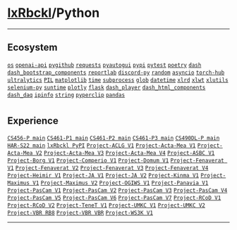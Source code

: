 # [lxRbckl](https://github.com/lxRbckl/lxRbckl/tree/main)/Python

---
## Ecosystem


[`os`](https://github.com/lxRbckl/lxRbckl/tree/main/Python/os) [`openai-api`](https://github.com/lxRbckl/lxRbckl/tree/main/Python/openai-api) [`pygithub`](https://github.com/lxRbckl/lxRbckl/tree/main/Python/pygithub) [`requests`](https://github.com/lxRbckl/lxRbckl/tree/main/Python/requests) [`pyautogui`](https://github.com/lxRbckl/lxRbckl/tree/main/Python/pyautogui) [`pypi`](https://github.com/lxRbckl/lxRbckl/tree/main/Python/pypi) [`pytest`](https://github.com/lxRbckl/lxRbckl/tree/main/Python/pytest) [`poetry`](https://github.com/lxRbckl/lxRbckl/tree/main/Python/poetry) [`dash`](https://github.com/lxRbckl/lxRbckl/tree/main/Python/dash) [`dash_bootstrap_components`](https://github.com/lxRbckl/lxRbckl/tree/main/Python/dash_bootstrap_components) [`reportlab`](https://github.com/lxRbckl/lxRbckl/tree/main/Python/reportlab) [`discord-py`](https://github.com/lxRbckl/lxRbckl/tree/main/Python/discord-py) [`random`](https://github.com/lxRbckl/lxRbckl/tree/main/Python/random) [`asyncio`](https://github.com/lxRbckl/lxRbckl/tree/main/Python/asyncio) [`torch-hub`](https://github.com/lxRbckl/lxRbckl/tree/main/Python/torch-hub) [`ultralytics`](https://github.com/lxRbckl/lxRbckl/tree/main/Python/ultralytics) [`PIL`](https://github.com/lxRbckl/lxRbckl/tree/main/Python/PIL) [`matplotlib`](https://github.com/lxRbckl/lxRbckl/tree/main/Python/matplotlib) [`time`](https://github.com/lxRbckl/lxRbckl/tree/main/Python/time) [`subprocess`](https://github.com/lxRbckl/lxRbckl/tree/main/Python/subprocess) [`glob`](https://github.com/lxRbckl/lxRbckl/tree/main/Python/glob) [`datetime`](https://github.com/lxRbckl/lxRbckl/tree/main/Python/datetime) [`xlrd`](https://github.com/lxRbckl/lxRbckl/tree/main/Python/xlrd) [`xlwt`](https://github.com/lxRbckl/lxRbckl/tree/main/Python/xlwt) [`xlutils`](https://github.com/lxRbckl/lxRbckl/tree/main/Python/xlutils) [`selenium-py`](https://github.com/lxRbckl/lxRbckl/tree/main/Python/selenium-py) [`suntime`](https://github.com/lxRbckl/lxRbckl/tree/main/Python/suntime) [`plotly`](https://github.com/lxRbckl/lxRbckl/tree/main/Python/plotly) [`flask`](https://github.com/lxRbckl/lxRbckl/tree/main/Python/flask) [`dash_player`](https://github.com/lxRbckl/lxRbckl/tree/main/Python/dash_player) [`dash_html_components`](https://github.com/lxRbckl/lxRbckl/tree/main/Python/dash_html_components) [`dash_daq`](https://github.com/lxRbckl/lxRbckl/tree/main/Python/dash_daq) [`ipinfo`](https://github.com/lxRbckl/lxRbckl/tree/main/Python/ipinfo) [`string`](https://github.com/lxRbckl/lxRbckl/tree/main/Python/string) [`pyperclip`](https://github.com/lxRbckl/lxRbckl/tree/main/Python/pyperclip) [`pandas`](https://github.com/lxRbckl/lxRbckl/tree/main/Python/pandas)
# 
## Experience


[`CS456-P main`](https://github.com/ala2q6/CS456-P/blob/main/README.md) [`CS461-P1 main`](https://github.com/ala2q6/CS461-P1/blob/main/README.md) [`CS461-P2 main`](https://github.com/ala2q6/CS461-P2/blob/main/README.md) [`CS461-P3 main`](https://github.com/ala2q6/CS461-P3/blob/main/README.md) [`CS490DL-P main`](https://github.com/ala2q6/CS490DL-P/blob/main/README.md) [`HAR-S22 main`](https://github.com/ala2q6/HAR-S22/blob/main/README.md) [`lxRbckl PyPI`](https://github.com/lxRbckl/lxRbckl/blob/PyPI/README.md) [`Project-ACLG V1`](https://github.com/lxRbckl/Project-ACLG/blob/V1/README.md) [`Project-Acta-Mea V1`](https://github.com/lxRbckl/Project-Acta-Mea/blob/V1/README.md) [`Project-Acta-Mea V2`](https://github.com/lxRbckl/Project-Acta-Mea/blob/V2/README.md) [`Project-Acta-Mea V3`](https://github.com/lxRbckl/Project-Acta-Mea/blob/V3/README.md) [`Project-Acta-Mea V4`](https://github.com/lxRbckl/Project-Acta-Mea/blob/V4/README.md) [`Project-ASBC V1`](https://github.com/lxRbckl/Project-ASBC/blob/V1/README.md) [`Project-Borg V1`](https://github.com/lxRbckl/Project-Borg/blob/V1/README.md) [`Project-Comperio V1`](https://github.com/lxRbckl/Project-Comperio/blob/V1/README.md) [`Project-Domum V1`](https://github.com/lxRbckl/Project-Domum/blob/V1/README.md) [`Project-Fenaverat V1`](https://github.com/lxRbckl/Project-Fenaverat/blob/V1/README.md) [`Project-Fenaverat V2`](https://github.com/lxRbckl/Project-Fenaverat/blob/V2/README.md) [`Project-Fenaverat V3`](https://github.com/lxRbckl/Project-Fenaverat/blob/V3/README.md) [`Project-Fenaverat V4`](https://github.com/lxRbckl/Project-Fenaverat/blob/V4/README.md) [`Project-Heimir V1`](https://github.com/lxRbckl/Project-Heimir/blob/V1/README.md) [`Project-JA V1`](https://github.com/lxRbckl/Project-JA/blob/V1/README.md) [`Project-JA V2`](https://github.com/lxRbckl/Project-JA/blob/V2/README.md) [`Project-Kinma V1`](https://github.com/lxRbckl/Project-Kinma/blob/V1/README.md) [`Project-Maximus V1`](https://github.com/lxRbckl/Project-Maximus/blob/V1/README.md) [`Project-Maximus V2`](https://github.com/lxRbckl/Project-Maximus/blob/V2/README.md) [`Project-OGIWS V1`](https://github.com/lxRbckl/Project-OGIWS/blob/V1/README.md) [`Project-Panavia V1`](https://github.com/lxRbckl/Project-Panavia/blob/V1/README.md) [`Project-PasCam V1`](https://github.com/lxRbckl/Project-PasCam/blob/V1/README.md) [`Project-PasCam V2`](https://github.com/lxRbckl/Project-PasCam/blob/V2/README.md) [`Project-PasCam V3`](https://github.com/lxRbckl/Project-PasCam/blob/V3/README.md) [`Project-PasCam V4`](https://github.com/lxRbckl/Project-PasCam/blob/V4/README.md) [`Project-PasCam V5`](https://github.com/lxRbckl/Project-PasCam/blob/V5/README.md) [`Project-PasCam V6`](https://github.com/lxRbckl/Project-PasCam/blob/V6/README.md) [`Project-PasCam V7`](https://github.com/lxRbckl/Project-PasCam/blob/V7/README.md) [`Project-RCoD V1`](https://github.com/lxRbckl/Project-RCoD/blob/V1/README.md) [`Project-RCoD V2`](https://github.com/lxRbckl/Project-RCoD/blob/V2/README.md) [`Project-TeneT V1`](https://github.com/lxRbckl/Project-TeneT/blob/V1/README.md) [`Project-UMKC V1`](https://github.com/lxRbckl/Project-UMKC/blob/V1/README.md) [`Project-UMKC V2`](https://github.com/lxRbckl/Project-UMKC/blob/V2/README.md) [`Project-VBR RB8`](https://github.com/lxRbckl/Project-VBR/blob/RB8/README.md) [`Project-VBR VBR`](https://github.com/lxRbckl/Project-VBR/blob/VBR/README.md) [`Project-WS3K V1`](https://github.com/lxRbckl/Project-WS3K/blob/V1/README.md)




---